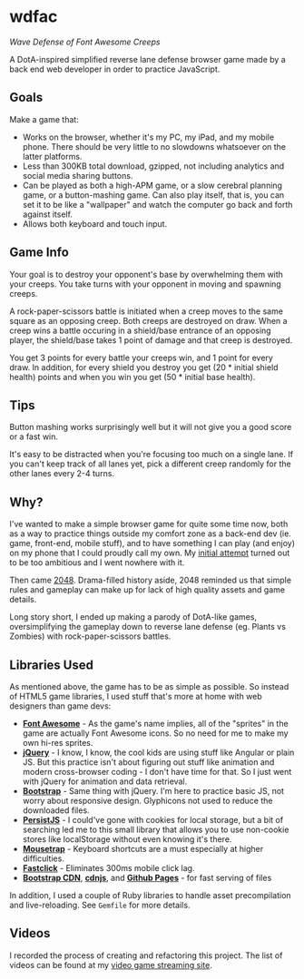 wdfac
=====

*Wave Defense of Font Awesome Creeps*

A DotA-inspired simplified reverse lane defense browser game made by a back end web developer in order to practice JavaScript.

## Goals

Make a game that:

* Works on the browser, whether it's my PC, my iPad, and my mobile phone. There should be very little to no slowdowns whatsoever on the latter platforms.
* Less than 300KB total download, gzipped, not including analytics and social media sharing buttons.
* Can be played as both a high-APM game, or a slow cerebral planning game, or a button-mashing game. Can also play itself, that is, you can set it to be like a "wallpaper" and watch the computer go back and forth against itself.
* Allows both keyboard and touch input.

## Game Info

Your goal is to destroy your opponent's base by overwhelming them with your creeps. You take turns with your opponent in moving and spawning creeps.

A rock-paper-scissors battle is initiated when a creep moves to the same square as an opposing creep. Both creeps are destroyed on draw. When a creep wins a battle occuring in a shield/base entrance of an opposing player, the shield/base takes 1 point of damage and that creep is destroyed.

You get 3 points for every battle your creeps win, and 1 point for every draw. In addition, for every shield you destroy you get (20 * initial shield health) points and when you win you get (50 * initial base health).

## Tips

Button mashing works surprisingly well but it will not give you a good score or a fast win.

It's easy to be distracted when you're focusing too much on a single lane. If you can't keep track of all lanes yet, pick a different creep randomly for the other lanes every 2-4 turns.


## Why?

I've wanted to make a simple browser game for quite some time now, both as a way to practice things outside my comfort zone as a back-end dev (ie. game, front-end, mobile stuff), and to have something I can play (and enjoy) on my phone that I could proudly call my own. My [initial attempt](https://github.com/datenshiZERO/bad) turned out to be too ambitious and I went nowhere with it.

Then came [2048](http://gabrielecirulli.github.io/2048/). Drama-filled history aside, 2048 reminded us that simple rules and gameplay can make up for lack of high quality assets and game details.

Long story short, I ended up making a parody of DotA-like games, oversimplifying the gameplay down to reverse lane defense (eg. Plants vs Zombies) with rock-paper-scissors battles.

## Libraries Used

As mentioned above, the game has to be as simple as possible. So instead of HTML5 game libraries, I used stuff that's more at home with web designers than game devs:

* **[Font Awesome](http://fortawesome.github.io/Font-Awesome/)** - As the game's name implies, all of the "sprites" in the game are actually Font Awesome icons. So no need for me to make my own hi-res sprites.
* **[jQuery](http://jquery.com/)** - I know, I know, the cool kids are using stuff like Angular or plain JS. But this practice isn't about figuring out stuff like animation and modern cross-browser coding - I don't have time for that. So I just went with jQuery for animation and data retrieval.
* **[Bootstrap](http://getbootstrap.com/)** - Same thing with jQuery. I'm here to practice basic JS, not worry about responsive design. Glyphicons not used to reduce the downloaded files.
* **[PersistJS](http://pablotron.org/software/persist-js/)** - I could've gone with cookies for local storage, but a bit of searching led me to this small library that allows you to use non-cookie stores like localStorage without even knowing it's there.
* **[Mousetrap](http://craig.is/killing/mice)** - Keyboard shortcuts are a must especially at higher difficulties.
* **[Fastclick](http://ftlabs.github.io/fastclick/)** - Eliminates 300ms mobile click lag.
* **[Bootstrap CDN](http://www.bootstrapcdn.com/)**, **[cdnjs](http://cdnjs.com/)**, and **[Github Pages](https://pages.github.com/)** - for fast serving of files

In addition, I used a couple of Ruby libraries to handle asset precompilation and live-reloading. See `Gemfile` for more details.

## Videos

I recorded the process of creating and refactoring this project. The list of videos can be found at my [video game streaming site](http://tv.bryanbibat.net/#wdfac).
